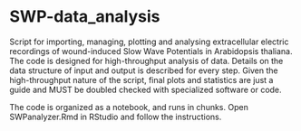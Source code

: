 # SWP-data_analysis
Script for importing, managing, plotting and analysing extracellular electric recordings of wound-induced Slow Wave Potentials in Arabidopsis thaliana.
The code is designed for high-throughput analysis of data. Details on the data structure of input and output is described for every step.
Given the high-throughput nature of the script, final plots and statistics are just a guide and MUST be doubled checked with specialized software or code.

The code is organized as a notebook, and runs in chunks. 
Open SWPanalyzer.Rmd in RStudio and follow the instructions.

